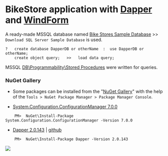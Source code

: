 # BikeStore application with [Dapper](https://en.wikipedia.org/wiki/Dapper_ORM) and [WindForm](https://en.wikipedia.org/wiki/Windows_Forms)

A ready-made MSSQL database named [Bike Stores Sample Database](https://www.sqlservertutorial.net/sql-server-sample-database/) >> `Download SQL Server Sample Database` is used. <br />

    ?   create database DapperDB or otherName  :  use DapperDB or otherName;
        create object query;   >>   load data query;

MSSQL [DB\Programmability\Stored Procedures](https://github.com/AtakanTurgut/BikeStore_Dapper/blob/main/proceduresQuery.sql) were written for queries.

### NuGet Gallery
- Some packages can be installed from the "[NuGet Gallery](https://www.nuget.org/packages/Microsoft.AspNet.Identity.Core)" with the help of the `Tools > NuGet Package Manager > Package Manager Console`.

- [System.Configuration.ConfigurationManager 7.0.0](https://www.nuget.org/packages/System.Configuration.ConfigurationManager/7.0.0)
```
    PM>  NuGet\Install-Package System.Configuration.ConfigurationManager -Version 7.0.0
```
- [Dapper 2.0.143](https://www.nuget.org/packages/Dapper/2.0.143) | [github](https://github.com/DapperLib/Dapper)
```
    PM>  NuGet\Install-Package Dapper -Version 2.0.143
```

![](/pictures/dapper.gif)
